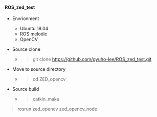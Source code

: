 #### ROS_zed_test

* Envrionment
  * Ubuntu 18.04
  * ROS melodic
  * OpenCV

* Source clone 
  * > git clone https://github.com/gyuho-lee/ROS_zed_test.git  

* Move to source directory
  * > cd ZED_opencv

* Source build
  * > catkin_make

> rosrun zed_opencv zed_opencv_node
